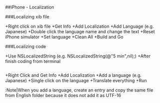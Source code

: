 
##iPhone - Localization

###Localizing xib file

+Right click on xib file
+Get Info
+Add Localization
+Add Language (e.g. Japanese)
+Double click the language name and change the text
+Reset iPhone simulator
+Set language
+Clean All
+Build and Go


###Localizing code

+Use NSLocalizedString (e.g. NSLocalizedString(@"5 min",nil);)
+After finish coding from terminal
```objective-c
 ```
+Right Click and Get Info
+Add Localization
+Add a language (e.g. Japanese)
+Single click on the language
+Translate everything
+Run

:Note|When you add a language, create an entry and copy the same file from English folder because it does not add it as UTF-16





